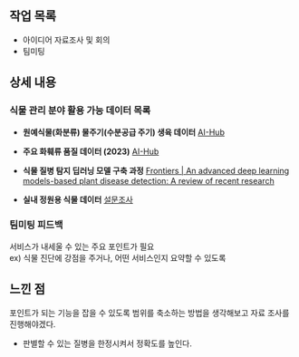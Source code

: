 ## 작업 목록
- 아이디어 자료조사 및 회의
- 팀미팅

## 상세 내용

### 식물 관리 분야 활용 가능 데이터 목록

- **원예식물(화분류) 물주기(수분공급 주기) 생육 데이터**
    [AI-Hub](https://aihub.or.kr/aihubdata/data/view.do?currMenu=115&topMenu=100&aihubDataSe=data&dataSetSn=71705)
    
- **주요 화훼류 품질 데이터 (2023)**
    [AI-Hub](https://aihub.or.kr/aihubdata/data/view.do?currMenu=115&topMenu=100&aihubDataSe=data&dataSetSn=71746)
    
- **식물 질병 탐지 딥러닝 모델 구축 과정**
    [Frontiers | An advanced deep learning models-based plant disease detection: A review of recent research](https://www.frontiersin.org/journals/plant-science/articles/10.3389/fpls.2023.1158933/full)
    
- **실내 정원용 식물 데이터**
    [설문조사](https://www.nongsaro.go.kr/portal/ps/psn/psnj/openApiLst.ps?menuId=PS65428&pageIndex=1&pageSize=&sLclasCode=&sText=실내정원용+식물)

### 팀미팅 피드백
서비스가 내세울 수 있는 주요 포인트가 필요  
ex) 식물 진단에 강점을 주거나, 어떤 서비스인지 요약할 수 있도록

## 느낀 점
포인트가 되는 기능을 잡을 수 있도록 범위를 축소하는 방법을 생각해보고 자료 조사를 진행해야겠다.
- 판별할 수 있는 질병을 한정시켜서 정확도를 높인다.